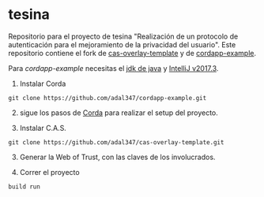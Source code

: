 # tesina

Repositorio para el proyecto de tesina 
"Realización de un protocolo de autenticación para el 
mejoramiento de la privacidad del usuario". Este repositorio
contiene el fork de [cas-overlay-template](https://github.com/adal347/cas-overlay-template)
y de [cordapp-example](https://github.com/adal347/cordapp-example).

Para *cordapp-example* necesitas el [jdk de java](http://www.oracle.com/technetwork/java/javase/downloads/index.html)
y [IntelliJ v2017.3](https://www.jetbrains.com/idea/download/previous.html).

1. Instalar Corda

```dos
git clone https://github.com/adal347/cordapp-example.git
```

2. sigue los pasos de [Corda](https://docs.corda.net/tutorial-cordapp.html) para realizar el setup del proyecto.

3. Instalar C.A.S.

```dos
git clone https://github.com/adal347/cas-overlay-template.git
```

3. Generar la Web of Trust, con las claves de los involucrados.

4. Correr el proyecto

```dos
build run
```

